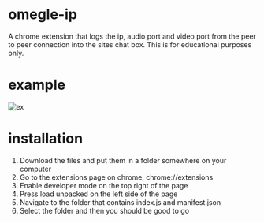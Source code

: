 # omegle-ip
A chrome extension that logs the ip, audio port and video port from the peer to peer connection into the sites chat box.
This is for educational purposes only.

# example
![ex](http://borks.club/omegle.png)

# installation 
1. Download the files and put them in a folder somewhere on your computer
1. Go to the extensions page on chrome, chrome://extensions
1. Enable developer mode on the top right of the page
1. Press load unpacked on the left side of the page
1. Navigate to the folder that contains index.js and manifest.json
1. Select the folder and then you should be good to go
